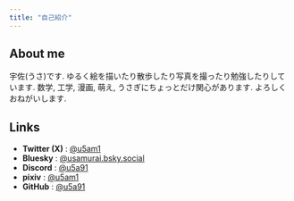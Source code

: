 ```yaml
---
title: "自己紹介"
---
```


## About me

宇佐(うさ)です. ゆるく絵を描いたり散歩したり写真を撮ったり勉強したりしています.
数学, 工学, 漫画, 萌え, うさぎにちょっとだけ関心があります. よろしくおねがいします.

## Links

- **Twitter (X)** : [@u5am1](https://x.com/u5am1)
- **Bluesky** : [@usamurai.bsky.social](https://bsky.app/profile/usamurai.bsky.social)
- **Discord** : [@u5a91](https://discordlookup.com/user/967799520765288448)
- **pixiv** : [@u5am1](https://www.pixiv.net/users/108945175)
- **GitHub** : [@u5a91](https://github.com/u5a91/)
